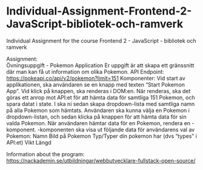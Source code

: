 # Individual-Assignment-Frontend-2-JavaScript-bibliotek-och-ramverk
Individual Assignment for the course Frontend 2 - JavaScript - bibliotek och ramverk 

Assignment:  
Övningsuppgift - Pokemon Application
Er uppgift är att skapa ett gränssnitt där man kan få ut information om olika Pokemon.
API Endpoint: https://pokeapi.co/api/v2/pokemon?limit=151
Komponenter: 
<App>
<PokemonApplication>
<Pokemon>
Vid start av applikationen, ska användaren se en knapp med texten “Start Pokemon App”.
Vid klick på knappen, ska <PokemonApplication> renderas i DOM:en.
När <PokemonApplication/> renderas, ska det göras ett anrop mot API:et för att hämta data för samtliga 151 Pokemon, och spara datat i state.
I <PokemonApplication> ska ni sedan skapa dropdown-lista med samtliga namn på alla Pokemon som hämtats. Användaren ska kunna välja en Pokemon i dropdown-listan, och sedan klicka på knappen för att hämta data för sin valda Pokemon.
När användaren hämtar data för en Pokemon, rendera en <Pokemon>-komponent.
<Pokemon>-komponenten ska visa ut följande data för användarens val av Pokemon:
Namn
Bild på Pokemon
Typ/Typer din pokemon har (dvs “types” i API:et)
Vikt
Längd

Information about the program: https://nackademin.se/utbildningar/webbutvecklare-fullstack-open-source/
